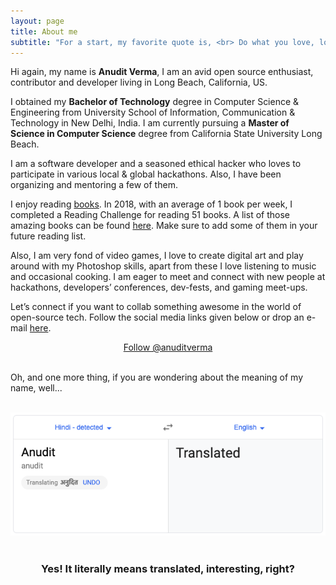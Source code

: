 ```yaml
---
layout: page
title: About me
subtitle: "For a start, my favorite quote is, <br> Do what you love, love what you do."
---
```


<div id="aboutme-section">

<p class="about-text">
<span class="fa fa-briefcase about-icon"></span>
  Hi again, my name is <strong>Anudit Verma</strong>, I am an avid open source enthusiast, contributor and developer living in Long Beach, California, US.
</p>

<p class="about-text">
<span class="fa fa-graduation-cap about-icon"></span>
I obtained my <strong>Bachelor of Technology</strong> degree in Computer Science & Engineering from University School of Information, Communication & Technology in New Delhi, India. I am currently pursuing a <strong>Master of Science in Computer Science</strong> degree from California State University Long Beach.
</p>

<p class="about-text">
<span class="fa fa-code about-icon"></span>
I am a software developer and a seasoned ethical hacker who loves to participate in various local & global hackathons. Also, I have been organizing and mentoring a few of them.
</p>

<p class="about-text">
<span class="fa fa-book about-icon"></span>
I enjoy reading <a target="_blank" href="https://www.anudit.in/books/">books</a>. In 2018, with an average of 1 book per week, I completed a Reading Challenge for reading 51 books. A list of those amazing books can be found <a target="_blank" href="https://www.goodreads.com/user/year_in_books/2018/82771249">here</a>. Make sure to add some of them in your future reading list.
</p>

<p class="about-text">
<span class="fa fa-heart about-icon"></span>
Also, I am very fond of video games, I love to create digital art and play around with my Photoshop skills, apart from these I love listening to music and occasional cooking. I am eager to meet and connect with new people at hackathons, developers’ conferences, dev-fests, and gaming meet-ups.
</p>

<p class="about-text">
<span class="fa fa-envelope about-icon"></span>
Let’s connect if you want to collab something awesome in the world of open-source tech. Follow the social media links given below or drop an e-mail <a target="_blank" href="mailto:contact@anudit.in">here</a>.
</p>


<center>
	<a href="https://twitter.com/anuditverma" class="twitter-follow-button" data-size="large" data-show-count="false">Follow @anuditverma</a>
	<script async src="//platform.twitter.com/widgets.js" charset="utf-8"></script>
</center>
<br>

Oh, and one more thing, if you are wondering about the meaning of my name, well...
<br><br>
<center><img src="/assets/img/anudit-meaning.png"></center>
<br>
<center><h3>Yes! It literally means translated, interesting, right? </h3><center>